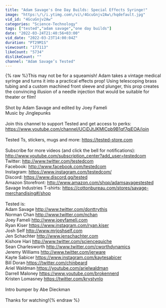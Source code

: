 ```yaml
---
title: "Adam Savage's One Day Builds: Special Effects Syringe!"
image: "https:\/\/i.ytimg.com\/vi\/4GcuGnjv2Aw\/hqdefault.jpg"
vid_id: "4GcuGnjv2Aw"
categories: "Science-Technology"
tags: ["tested","adam savage","one day builds"]
date: "2022-03-24T21:40:56+03:00"
vid_date: "2022-03-23T14:00:04Z"
duration: "PT29M1S"
viewcount: "177113"
likeCount: "5734"
dislikeCount: ""
channel: "Adam Savage’s Tested"
---
```

{% raw %}This may not be for a squeamish! Adam takes a vintage medical syringe and turns it into a practical effects prop! Using telescoping brass tubing and a custom machined front sleeve and plunger, this prop creates the convincing illusion of a needle injection that would be suitable for theater or film!<br /><br />Shot by Adam Savage and edited by Joey Fameli<br />Music by Jinglepunks<br /><br />Join this channel to support Tested and get access to perks:<br /><a rel="nofollow" target="blank" href="https://www.youtube.com/channel/UCiDJtJKMICpb9B1qf7qjEOA/join">https://www.youtube.com/channel/UCiDJtJKMICpb9B1qf7qjEOA/join</a><br /><br />Tested Ts, stickers, mugs and more: <a rel="nofollow" target="blank" href="https://tested-store.com">https://tested-store.com</a><br /><br />Subscribe for more videos (and click the bell for notifications):  <a rel="nofollow" target="blank" href="http://www.youtube.com/subscription_center?add_user=testedcom">http://www.youtube.com/subscription_center?add_user=testedcom</a><br />Twitter: <a rel="nofollow" target="blank" href="http://www.twitter.com/testedcom">http://www.twitter.com/testedcom</a><br />Facebook: <a rel="nofollow" target="blank" href="http://www.facebook.com/testedcom">http://www.facebook.com/testedcom</a><br />Instagram: <a rel="nofollow" target="blank" href="https://www.instagram.com/testedcom/">https://www.instagram.com/testedcom/</a><br />Discord: <a rel="nofollow" target="blank" href="https://www.discord.gg/tested">https://www.discord.gg/tested</a><br />Amazon Storefront: <a rel="nofollow" target="blank" href="http://www.amazon.com/shop/adamsavagestested">http://www.amazon.com/shop/adamsavagestested</a><br />Savage Industries T-shirts: <a rel="nofollow" target="blank" href="https://cottonbureau.com/stores/savage-merchandising#/shop">https://cottonbureau.com/stores/savage-merchandising#/shop</a><br /><br />Tested is: <br />Adam Savage <a rel="nofollow" target="blank" href="http://www.twitter.com/donttrythis">http://www.twitter.com/donttrythis</a><br />Norman Chan <a rel="nofollow" target="blank" href="http://www.twitter.com/nchan">http://www.twitter.com/nchan</a><br />Joey Fameli <a rel="nofollow" target="blank" href="http://www.joeyfameli.com">http://www.joeyfameli.com</a><br />Ryan Kiser <a rel="nofollow" target="blank" href="https://www.instagram.com/ryan.kiser">https://www.instagram.com/ryan.kiser</a><br />Josh Self <a rel="nofollow" target="blank" href="http://www.mrjoshself.com">http://www.mrjoshself.com</a><br />Jen Schachter <a rel="nofollow" target="blank" href="http://www.jenschachter.com">http://www.jenschachter.com</a><br />Kishore Hari <a rel="nofollow" target="blank" href="http://www.twitter.com/sciencequiche">http://www.twitter.com/sciencequiche</a><br />Sean Charlesworth <a rel="nofollow" target="blank" href="http://www.twitter.com/cworthdynamics">http://www.twitter.com/cworthdynamics</a><br />Jeremy Williams <a rel="nofollow" target="blank" href="http://www.twitter.com/jerware">http://www.twitter.com/jerware</a><br />Kayte Sabicer <a rel="nofollow" target="blank" href="https://www.instagram.com/kaytesabicer">https://www.instagram.com/kaytesabicer</a><br />Bill Doran <a rel="nofollow" target="blank" href="https://twitter.com/chinbeard">https://twitter.com/chinbeard</a><br />Ariel Waldman <a rel="nofollow" target="blank" href="https://youtube.com/arielwaldman">https://youtube.com/arielwaldman</a><br />Darrell Maloney <a rel="nofollow" target="blank" href="https://www.youtube.com/brokennerd">https://www.youtube.com/brokennerd</a><br />Kristen Lomasney <a rel="nofollow" target="blank" href="https://twitter.com/krystynlo">https://twitter.com/krystynlo</a><br /><br />Intro bumper by Abe Dieckman<br /><br />Thanks for watching!{% endraw %}
